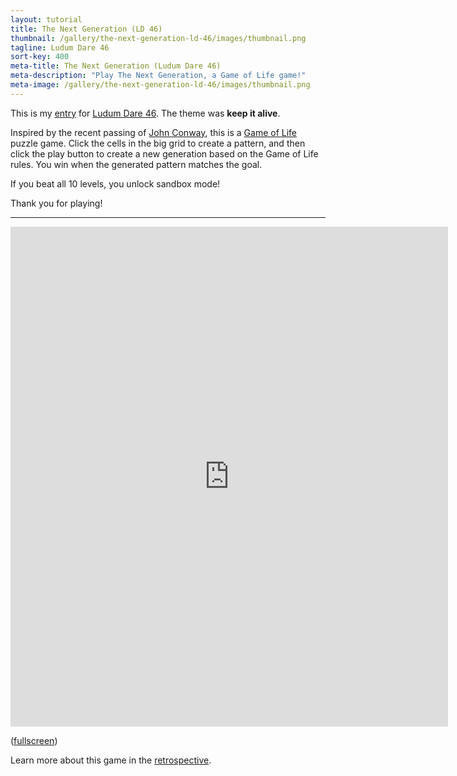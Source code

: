 ```yaml
---
layout: tutorial
title: The Next Generation (LD 46)
thumbnail: /gallery/the-next-generation-ld-46/images/thumbnail.png
tagline: Ludum Dare 46
sort-key: 400
meta-title: The Next Generation (Ludum Dare 46)
meta-description: "Play The Next Generation, a Game of Life game!"
meta-image: /gallery/the-next-generation-ld-46/images/thumbnail.png
---
```


This is my [entry](https://ldjam.com/events/ludum-dare/46/the-next-generation-conways-game-of-life-puzzles) for [Ludum Dare 46](https://ldjam.com/events/ludum-dare/46). The theme was **keep it alive**.

Inspired by the recent passing of [John Conway](https://en.wikipedia.org/wiki/John_Horton_Conway), this is a [Game of Life](https://en.wikipedia.org/wiki/Conway%27s_Game_of_Life) puzzle game. Click the cells in the big grid to create a pattern, and then click the play button to create a new generation based on the Game of Life rules. You win when the generated pattern matches the goal.

If you beat all 10 levels, you unlock sandbox mode!

Thank you for playing!

---

<iframe src="https://editor.p5js.org/KevinWorkman/embed/tGBooEKUu"
    width="700" height="800"
    style="border: none;">
</iframe>

([fullscreen](https://editor.p5js.org/KevinWorkman/present/tGBooEKUu))

Learn more about this game in the [retrospective](/blog/ludum-dare-46).